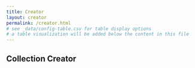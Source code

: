 ```yaml
---
title: Creator
layout: creator
permalink: /creator.html
# see _data/config-table.csv for table display options
# a table visualization will be added below the content in this file
---
```


## Collection Creator
